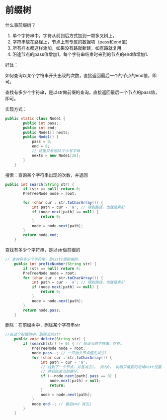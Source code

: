 # 前缀树

什么事前缀树？

1. 单个字符串中，字符从前到后方式加到一颗多叉树上，
2. 字符串放在路径上，节点上有专属的数据项（pass和end值）
3. 所有样本都这样添加，如果没有路就新建，如有路就复用
4. 沿途节点的pass值增加1，每个字符串结束时来到的节点的end值增加1.

好处：

如何查询以某个字符串开头出现的次数，直接返回最后一个的节点的end值，即可。

查找有多少个字符串，是以str做前缀的查询，直接返回最后一个节点的pass值，即可。


实现方式：

```java
public static class Node1 {
        public int pass;
        public int end;
        public Node1[] nexts;
        public Node1() {
            pass = 0;
            end = 0;
            // 这里只考虑26个小写字母
            nexts = new Node1[26];
        }
    }
```

搜索：查询某个字符串出现的次数，并返回

```java
public int search(String str) {
        if (str == null) return 0;
        PreTreeNode node = root;

        for (char cur : str.toCharArray()) {
            int path = cur - 'a'; // 得到路径，也就是索引
            if (node.next[path] == null) {
                return 0;
            }
            node = node.next[path];
        }
        return node.end;
    }
```

查找有多少个字符串，是以str做前缀的

```java
// 查询有多少个字符串，是以str做前缀的，
    public int prefixNumber(String str) {
        if (str == null) return 0;
        PreTreeNode node = root;
        for (char cur : str.toCharArray()) {
            int path = cur - 'a'; // 得到路径，也就是索引
            if (node.next[path] == null) {
                return 0;
            }
            node = node.next[path];
        }
        return node.pass;
    }
```

删除：在前缀树中，删除某个字符串str

```java
//在这个前缀树中，删除当前str
    public void delete(String str) {
        if (search(str) != 0) { // 保证当前字符串，存在。
            PreTreeNode node = root;
            node.pass--; // 一开始头节点值先减去1
            for (char cur : str.toCharArray()) {
                int path = cur - 'a';
                // 找到下一个节点，并且减去1， 如为0， 说明只需要将后续next设置为空，即可
                // 并且结束当前循环。
                if (--node.next[path].pass == 0) {
                    node.next[path] = null;
                    return;
                }
                node = node.next[path];
            }
            node.end--; // 最后end 减去1
        }
    }
```
